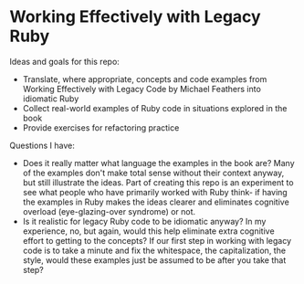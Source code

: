 # Working Effectively with Legacy Ruby

Ideas and goals for this repo:

* Translate, where appropriate, concepts and code examples from Working Effectively with Legacy Code by Michael Feathers into idiomatic Ruby
* Collect real-world examples of Ruby code in situations explored in the book
* Provide exercises for refactoring practice

Questions I have:

* Does it really matter what language the examples in the book are? Many of the examples don't make total sense without their context anyway, but still illustrate the ideas. Part of creating this repo is an experiment to see what people who have primarily worked with Ruby think- if having the examples in Ruby makes the ideas clearer and eliminates cognitive overload (eye-glazing-over syndrome) or not.
* Is it realistic for legacy Ruby code to be idiomatic anyway? In my experience, no, but again, would this help eliminate extra cognitive effort to getting to the concepts? If our first step in working with legacy code is to take a minute and fix the whitespace, the capitalization, the style, would these examples just be assumed to be after you take that step?